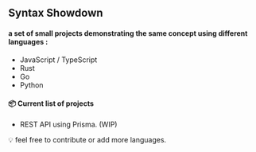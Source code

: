 ## Syntax Showdown

#### a set of small projects demonstrating the same concept using different languages :
- JavaScript / TypeScript
- Rust
- Go
- Python

#### 📦 Current list of projects
- REST API using Prisma. (WIP)

💡 feel free to contribute or add more languages.


